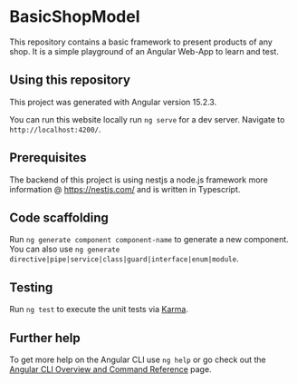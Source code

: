 # BasicShopModel

This repository contains a basic framework to present products of any shop.
It is a simple playground of an Angular Web-App to learn and test.

## Using this repository

This project was generated with Angular version 15.2.3.

You can run this website locally run `ng serve` for a dev server. Navigate to `http://localhost:4200/`.

## Prerequisites
The backend of this project is using nestjs a node.js framework more information @ https://nestjs.com/
and is written in Typescript.

## Code scaffolding

Run `ng generate component component-name` to generate a new component. You can also use `ng generate directive|pipe|service|class|guard|interface|enum|module`.


## Testing

Run `ng test` to execute the unit tests via [Karma](https://karma-runner.github.io).

## Further help

To get more help on the Angular CLI use `ng help` or go check out the [Angular CLI Overview and Command Reference](https://angular.io/cli) page.
